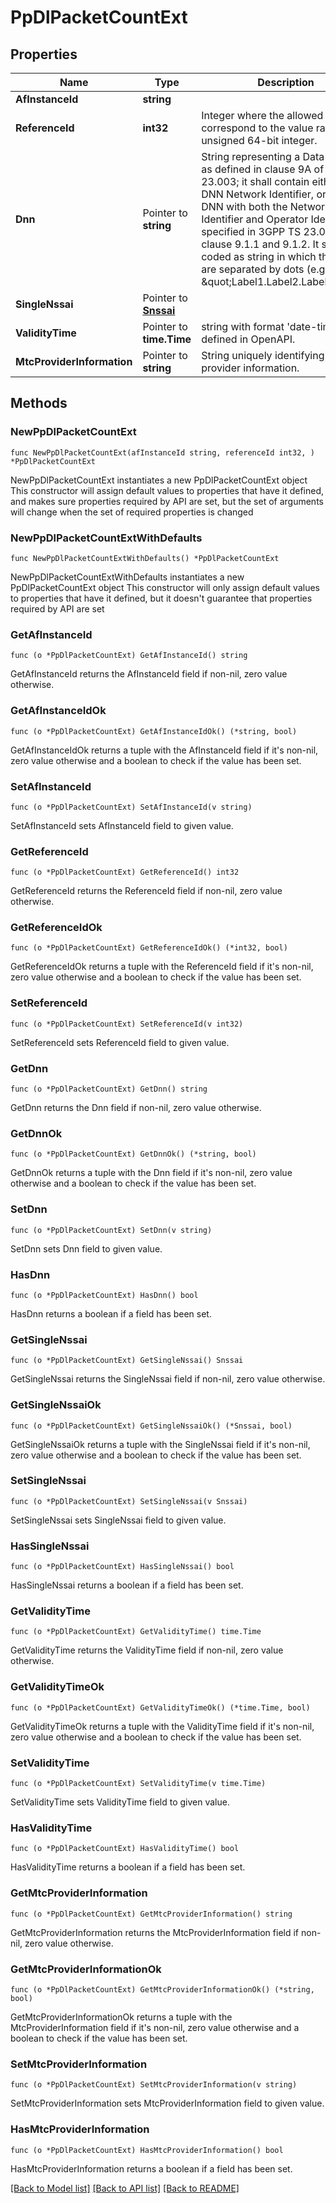 # PpDlPacketCountExt

## Properties

Name | Type | Description | Notes
------------ | ------------- | ------------- | -------------
**AfInstanceId** | **string** |  | 
**ReferenceId** | **int32** | Integer where the allowed values correspond to the value range of an unsigned 64-bit integer.  | 
**Dnn** | Pointer to **string** | String representing a Data Network as defined in clause 9A of 3GPP TS 23.003;  it shall contain either a DNN Network Identifier, or a full DNN with both the Network  Identifier and Operator Identifier, as specified in 3GPP TS 23.003 clause 9.1.1 and 9.1.2. It shall be coded as string in which the labels are separated by dots  (e.g. \&quot;Label1.Label2.Label3\&quot;).  | [optional] 
**SingleNssai** | Pointer to [**Snssai**](Snssai.md) |  | [optional] 
**ValidityTime** | Pointer to **time.Time** | string with format &#39;date-time&#39; as defined in OpenAPI. | [optional] 
**MtcProviderInformation** | Pointer to **string** | String uniquely identifying MTC provider information. | [optional] 

## Methods

### NewPpDlPacketCountExt

`func NewPpDlPacketCountExt(afInstanceId string, referenceId int32, ) *PpDlPacketCountExt`

NewPpDlPacketCountExt instantiates a new PpDlPacketCountExt object
This constructor will assign default values to properties that have it defined,
and makes sure properties required by API are set, but the set of arguments
will change when the set of required properties is changed

### NewPpDlPacketCountExtWithDefaults

`func NewPpDlPacketCountExtWithDefaults() *PpDlPacketCountExt`

NewPpDlPacketCountExtWithDefaults instantiates a new PpDlPacketCountExt object
This constructor will only assign default values to properties that have it defined,
but it doesn't guarantee that properties required by API are set

### GetAfInstanceId

`func (o *PpDlPacketCountExt) GetAfInstanceId() string`

GetAfInstanceId returns the AfInstanceId field if non-nil, zero value otherwise.

### GetAfInstanceIdOk

`func (o *PpDlPacketCountExt) GetAfInstanceIdOk() (*string, bool)`

GetAfInstanceIdOk returns a tuple with the AfInstanceId field if it's non-nil, zero value otherwise
and a boolean to check if the value has been set.

### SetAfInstanceId

`func (o *PpDlPacketCountExt) SetAfInstanceId(v string)`

SetAfInstanceId sets AfInstanceId field to given value.


### GetReferenceId

`func (o *PpDlPacketCountExt) GetReferenceId() int32`

GetReferenceId returns the ReferenceId field if non-nil, zero value otherwise.

### GetReferenceIdOk

`func (o *PpDlPacketCountExt) GetReferenceIdOk() (*int32, bool)`

GetReferenceIdOk returns a tuple with the ReferenceId field if it's non-nil, zero value otherwise
and a boolean to check if the value has been set.

### SetReferenceId

`func (o *PpDlPacketCountExt) SetReferenceId(v int32)`

SetReferenceId sets ReferenceId field to given value.


### GetDnn

`func (o *PpDlPacketCountExt) GetDnn() string`

GetDnn returns the Dnn field if non-nil, zero value otherwise.

### GetDnnOk

`func (o *PpDlPacketCountExt) GetDnnOk() (*string, bool)`

GetDnnOk returns a tuple with the Dnn field if it's non-nil, zero value otherwise
and a boolean to check if the value has been set.

### SetDnn

`func (o *PpDlPacketCountExt) SetDnn(v string)`

SetDnn sets Dnn field to given value.

### HasDnn

`func (o *PpDlPacketCountExt) HasDnn() bool`

HasDnn returns a boolean if a field has been set.

### GetSingleNssai

`func (o *PpDlPacketCountExt) GetSingleNssai() Snssai`

GetSingleNssai returns the SingleNssai field if non-nil, zero value otherwise.

### GetSingleNssaiOk

`func (o *PpDlPacketCountExt) GetSingleNssaiOk() (*Snssai, bool)`

GetSingleNssaiOk returns a tuple with the SingleNssai field if it's non-nil, zero value otherwise
and a boolean to check if the value has been set.

### SetSingleNssai

`func (o *PpDlPacketCountExt) SetSingleNssai(v Snssai)`

SetSingleNssai sets SingleNssai field to given value.

### HasSingleNssai

`func (o *PpDlPacketCountExt) HasSingleNssai() bool`

HasSingleNssai returns a boolean if a field has been set.

### GetValidityTime

`func (o *PpDlPacketCountExt) GetValidityTime() time.Time`

GetValidityTime returns the ValidityTime field if non-nil, zero value otherwise.

### GetValidityTimeOk

`func (o *PpDlPacketCountExt) GetValidityTimeOk() (*time.Time, bool)`

GetValidityTimeOk returns a tuple with the ValidityTime field if it's non-nil, zero value otherwise
and a boolean to check if the value has been set.

### SetValidityTime

`func (o *PpDlPacketCountExt) SetValidityTime(v time.Time)`

SetValidityTime sets ValidityTime field to given value.

### HasValidityTime

`func (o *PpDlPacketCountExt) HasValidityTime() bool`

HasValidityTime returns a boolean if a field has been set.

### GetMtcProviderInformation

`func (o *PpDlPacketCountExt) GetMtcProviderInformation() string`

GetMtcProviderInformation returns the MtcProviderInformation field if non-nil, zero value otherwise.

### GetMtcProviderInformationOk

`func (o *PpDlPacketCountExt) GetMtcProviderInformationOk() (*string, bool)`

GetMtcProviderInformationOk returns a tuple with the MtcProviderInformation field if it's non-nil, zero value otherwise
and a boolean to check if the value has been set.

### SetMtcProviderInformation

`func (o *PpDlPacketCountExt) SetMtcProviderInformation(v string)`

SetMtcProviderInformation sets MtcProviderInformation field to given value.

### HasMtcProviderInformation

`func (o *PpDlPacketCountExt) HasMtcProviderInformation() bool`

HasMtcProviderInformation returns a boolean if a field has been set.


[[Back to Model list]](../README.md#documentation-for-models) [[Back to API list]](../README.md#documentation-for-api-endpoints) [[Back to README]](../README.md)


